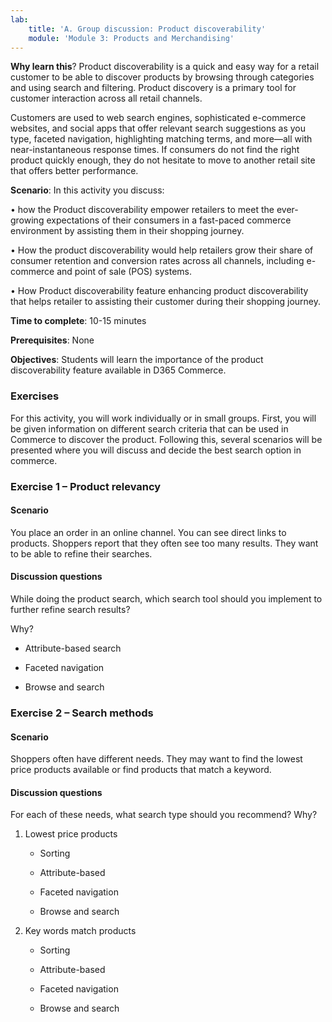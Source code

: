 ```yaml
---
lab:
    title: 'A. Group discussion: Product discoverability'
    module: 'Module 3: Products and Merchandising'
---
```




**Why learn this**? Product discoverability is a quick and easy way for a retail
customer to be able to discover products by browsing through categories and
using search and filtering. Product discovery is a primary tool for customer
interaction across all retail channels.

Customers are used to web search engines, sophisticated e-commerce websites, and
social apps that offer relevant search suggestions as you type, faceted
navigation, highlighting matching terms, and more—all with near-instantaneous
response times. If consumers do not find the right product quickly enough, they
do not hesitate to move to another retail site that offers better performance.

**Scenario**: In this activity you discuss:

• how the Product discoverability empower retailers to meet the ever-growing
expectations of their consumers in a fast-paced commerce environment by
assisting them in their shopping journey.

• How the product discoverability would help retailers grow their share of
consumer retention and conversion rates across all channels, including
e-commerce and point of sale (POS) systems.

• How Product discoverability feature enhancing product discoverability that
helps retailer to assisting their customer during their shopping journey.

**Time to complete**: 10-15 minutes

**Prerequisites**: None

**Objectives**: Students will learn the importance of the product
discoverability feature available in D365 Commerce.

### Exercises 

For this activity, you will work individually or in small groups. First, you
will be given information on different search criteria that can be used in
Commerce to discover the product. Following this, several scenarios will be
presented where you will discuss and decide the best search option in commerce.

### Exercise 1 – Product relevancy

#### Scenario

You place an order in an online channel. You can see direct links to products.
Shoppers report that they often see too many results. They want to be able to
refine their searches.

#### Discussion questions

While doing the product search, which search tool should you implement to
further refine search results?

Why?

-   Attribute-based search

-   Faceted navigation

-   Browse and search

### Exercise 2 – Search methods

#### Scenario

Shoppers often have different needs. They may want to find the lowest price
products available or find products that match a keyword.

#### Discussion questions

For each of these needs, what search type should you recommend? Why?

1.  Lowest price products

    -   Sorting

    -   Attribute-based

    -   Faceted navigation

    -   Browse and search

2.  Key words match products

    -   Sorting

    -   Attribute-based

    -   Faceted navigation

    -   Browse and search
